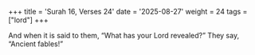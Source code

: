 +++
title = 'Surah 16, Verses 24'
date = '2025-08-27'
weight = 24
tags = ["lord"]
+++

And when it is said to them, “What has your Lord revealed?” They say, “Ancient fables!”